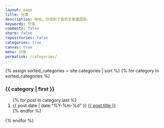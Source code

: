```yaml
---
layout: page
title: 分类
description: 哈哈，你找到了我的文章基因库。
keywords: 分类
comments: false
share: false
repositories: false
categories: true
canvas: true
menu: 分类
permalink: /categories/
---
```


<div>
  {% assign sorted_categories = site.categories | sort %}
  {% for category in sorted_categories %}
    <h3>{{ category | first }}</h3>
    <ol class="posts-list" id="{{ category[0] }}">
      {% for post in category.last %}
        <li class="posts-list-item">
          <span class="posts-list-meta">{{ post.date | date:"%Y-%m-%d" }}</span>
          <a class="posts-list-name" href="{{ site.url }}{{ post.url }}">{{ post.title }}</a>
        </li>
      {% endfor %}
    </ol>
  {% endfor %}
</div>